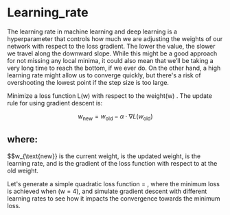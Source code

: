 # Learning_rate

The learning rate in machine learning and deep learning is a hyperparameter that controls how much
we are adjusting the weights of our network with respect to the loss gradient. The lower the value, the
slower we travel along the downward slope. While this might be a good approach for not missing any
local minima, it could also mean that we’ll be taking a very long time to reach the bottom, if we ever
do. On the other hand, a high learning rate might allow us to converge quickly, but there's a risk of
overshooting the lowest point if the step size is too large.

Minimize a loss function L(w) with respect to the weight(w) . The update rule for using gradient
descent is:

$$w_{\text{new}} = w_{\text{old}} - \alpha \cdot \nabla L(w_{\text{old}})$$

## where:<br/>

$$w_{\text{new}} is the current weight,
is the updated weight,
is the learning rate, and
is the gradient of the loss function with respect to at the old weight.

Let's generate a simple quadratic loss function = , where the minimum loss is achieved
when (w = 4), and simulate gradient descent with different learning rates to see how it impacts the
convergence towards the minimum loss.



